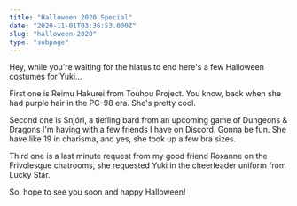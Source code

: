 ```yaml
---
title: "Halloween 2020 Special"
date: "2020-11-01T03:36:53.000Z"
slug: "halloween-2020"
type: "subpage"
---
```


Hey, while you're waiting for the hiatus to end here's a few Halloween costumes for Yuki...

First one is Reimu Hakurei from Touhou Project. You know, back when she had purple hair in the PC-98 era. She's pretty cool.

Second one is Snjóri, a tiefling bard from an upcoming game of Dungeons & Dragons I'm having with a few friends I have on Discord. Gonna be fun. She have like 19 in charisma, and yes, she took up a few bra sizes.

Third one is a last minute request from my good friend Roxanne on the Frivolesque chatrooms, she requested Yuki in the cheerleader uniform from Lucky Star.

So, hope to see you soon and happy Halloween!